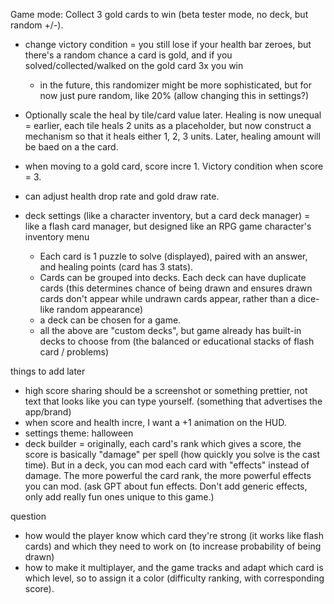 

Game mode: Collect 3 gold cards to win (beta tester mode, no deck, but random +/-). 
- change victory condition = you still lose if your health bar zeroes, but there's a random chance a card is gold, and if you solved/collected/walked on the gold card 3x you win
	- in the future, this randomizer might be more sophisticated, but for now just pure random, like 20% (allow changing this in settings?)
- Optionally scale the heal by tile/card value later. Healing is now unequal = earlier, each tile heals 2 units as a placeholder, but now construct a mechanism so that it heals either 1, 2, 3 units. Later, healing amount will be baed on a the card.
- when moving to a gold card, score incre 1. Victory condition when score = 3.
- can adjust health drop rate and gold draw rate.

- deck settings (like a character inventory, but a card deck manager) = like a flash card manager, but designed like an RPG game character's inventory menu
	- Each card is 1 puzzle to solve (displayed), paired with an answer, and healing points (card has 3 stats).
	- Cards can be grouped into decks. Each deck can have duplicate cards (this determines chance of being drawn and ensures drawn cards don't appear while undrawn cards appear, rather than a dice-like random appearance)
	- a deck can be chosen for a game.
	- all the above are "custom decks", but game already has built-in decks to choose from (the balanced or educational stacks of flash card / problems)

things to add later
- high score sharing should be a screenshot or something prettier, not text that looks like you can type yourself. (something that advertises the app/brand)
- when score and health incre, I want a +1 animation on the HUD.
- settings theme: halloween
- deck builder = originally, each card's rank which gives a score, the score is basically "damage" per spell (how quickly you solve is the cast time). But in a deck, you can mod each card with "effects" instead of damage. The more powerful the card rank, the more powerful effects you can mod. (ask GPT about fun effects. Don't add generic effects, only add really fun ones unique to this game.)

question
- how would the player know which card they're strong (it works like flash cards) and which they need to work on (to increase probability of being drawn)
- how to make it multiplayer, and the game tracks and adapt which card is which level, so to assign it a color (difficulty ranking, with corresponding score).